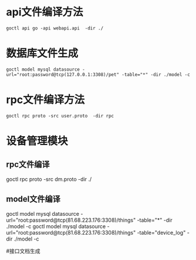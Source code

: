 # api文件编译方法
```shell script
goctl api go -api webapi.api  -dir ./
```

# 数据库文件生成
```shell script
goctl model mysql datasource -url="root:password@tcp(127.0.0.1:3308)/pet" -table="*" -dir ./model -c
```

# rpc文件编译方法
```shell script
goctl rpc proto -src user.proto  -dir rpc
```

# 设备管理模块
##  rpc文件编译
goctl rpc proto -src dm.proto  -dir ./
## model文件编译
goctl model mysql datasource -url="root:password@tcp(81.68.223.176:3308)/things" -table="*" -dir ./model -c
goctl model mysql datasource -url="root:password@tcp(81.68.223.176:3308)/things" -table="device_log" -dir ./model -c

#接口文档生成
